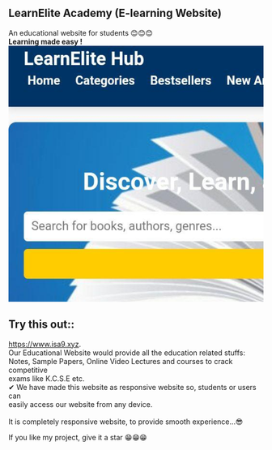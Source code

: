 ## LearnElite Academy (E-learning Website)
An educational website for students 😊😊😊  
<b>Learning made easy !</b>
<br>
![](img/LearnElite.jpg)

## Try this out:: 
https://www.isa9.xyz.
<br>
Our Educational Website would provide all the education related stuffs:  
Notes, Sample Papers, Online Video Lectures and courses to crack competitive  
exams like K.C.S.E etc. 
<br>
✔ We have made this website as responsive website so, students or users can  
   easily access our website from  any device.  
   <br>
It is completely responsive website, to provide smooth experience...😎  

If you like my project, give it a star  😁😁😁
